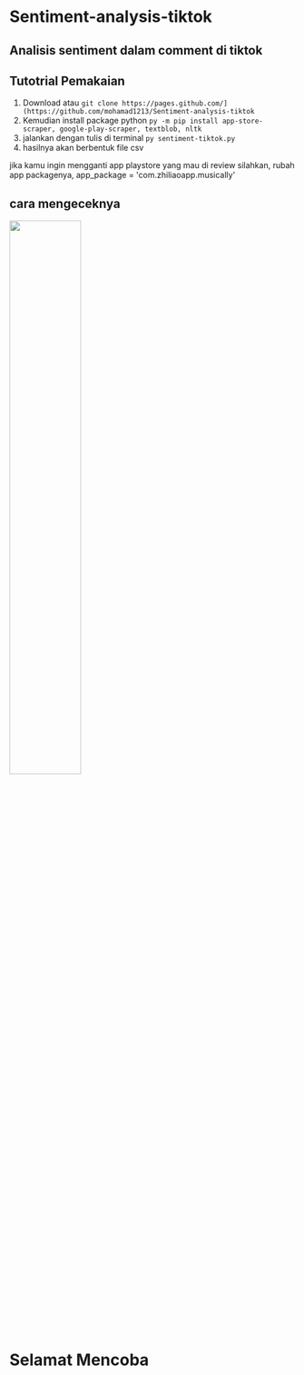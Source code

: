 # Sentiment-analysis-tiktok

## Analisis sentiment dalam comment di tiktok 

## Tutotrial Pemakaian 
1. Download atau ``git clone https://pages.github.com/](https://github.com/mohamad1213/Sentiment-analysis-tiktok``
2. Kemudian install package python ``py -m pip install app-store-scraper, google-play-scraper, textblob, nltk``
3. jalankan dengan tulis di terminal
 ``py sentiment-tiktok.py``
4. hasilnya akan berbentuk file csv

jika kamu ingin mengganti app playstore yang mau di review silahkan, rubah app packagenya, 
app_package = 'com.zhiliaoapp.musically'
## cara mengeceknya 


<img src="https://cdn.techmesto.com/wp-content/uploads/2018/05/Play-Store-package-name.jpg" width="50%" height="50%"/>


# Selamat Mencoba



